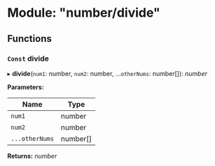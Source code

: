 # Module: "number/divide"

## Functions

### `Const` divide

▸ **divide**(`num1`: number, `num2`: number, ...`otherNums`: number[]): *number*

**Parameters:**

Name | Type |
------ | ------ |
`num1` | number |
`num2` | number |
`...otherNums` | number[] |

**Returns:** *number*
